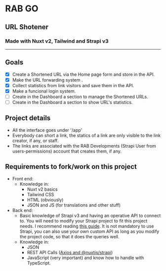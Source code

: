 # RAB GO

## URL Shotener

### Made with Nuxt v2, Tailwind and Strapi v3

---

## Goals

- [x] Create a Shortened URL via the Home page form and store in the API.
- [x] Make the URL forwarding system .
- [X] Collect statistics from link visitors and save them in the API.
- [x] Make a funcional login system.
- [ ] Create in the Dashboard a section to manage the Shortened URLs.
- [ ] Create in the Dashboard a section to show URL's statistics.

## Project details

- All the interface goes under '/app'
- Everybody can short a link, the statics of a link are only visible to the link creator, if any, or staff.
- The links are associated with the RAB Developments (Strapi User from users-permissions) account that creates them, if any.

## Requirements to fork/work on this project

- Front end:
  - Knowledge in:
    - Nuxt v2 basics
    - Tailwind CSS
    - HTML (obviously)
    - JSON and JS (for translations and other stuff)
- Back end:
  - Basic knowledge of Strapi v3 and having an operative API to connect to. You will need to modify your Strapi project to fit this project needs. I recommend reading [this guide](https://docs-v3.strapi.io/developer-docs/latest/guides/api-token.html#introduction). It is not mandatory to use Strapi, you can also use your own custom API as long as you modify the project code, so that it does the queries well.
  - Knowledge in:
    - JSON
    - REST API Calls ([Axios and @nuxtjs/strapi](https://docs-v3.strapi.io/developer-docs/latest/developer-resources/content-api/integrations/nuxt-js.html#create-a-nuxt-js-app))
    - JavaScript (very important) and know how to handle with TypeScript.

